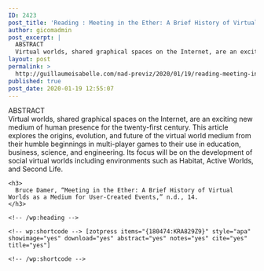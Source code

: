 ```yaml
---
ID: 2423
post_title: 'Reading : Meeting in the Ether: A Brief History of Virtual Worlds as a Medium for User-Created Events'
author: gicomadmin
post_excerpt: |
  ABSTRACT
  Virtual worlds, shared graphical spaces on the Internet, are an exciting new medium of human presence for the twenty-first century. This article explores the origins, evolution, and future of the virtual world medium from their humble beginnings in multi-player games to their use in education, business, science, and engineering. Its focus will be on the development of social virtual worlds including environments such as Habitat, Active Worlds, and Second Life.
layout: post
permalink: >
  http://guillaumeisabelle.com/nad-previz/2020/01/19/reading-meeting-in-the-ether-a-brief-history-of-virtual-worlds-as-a-medium-for-user-created-events/
published: true
post_date: 2020-01-19 12:55:07
---
```

<!-- wp:paragraph -->

ABSTRACT  
Virtual worlds, shared graphical spaces on the Internet, are an exciting new medium of human presence for the twenty-first century. This article explores the origins, evolution, and future of the virtual world medium from their humble beginnings in multi-player games to their use in education, business, science, and engineering. Its focus will be on the development of social virtual worlds including environments such as Habitat, Active Worlds, and Second Life.

<!-- /wp:paragraph -->

<!-- wp:group -->

<div class="wp-block-group">
  <div class="wp-block-group__inner-container">
    <!-- wp:heading {"level":3} -->
    
    <h3>
      Bruce Damer, “Meeting in the Ether: A Brief History of Virtual Worlds as a Medium for User-Created Events,” n.d., 14.
    </h3>
    
    <!-- /wp:heading -->
    
    <!-- wp:shortcode --> [zotpress items="{180474:KRA829Z9}" style="apa" showimage="yes" download="yes" abstract="yes" notes="yes" cite="yes" title="yes"] 
    
    <!-- /wp:shortcode -->
  </div>
</div>

<!-- /wp:group -->